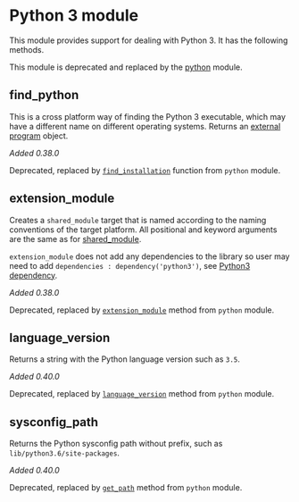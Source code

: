 # Python 3 module

This module provides support for dealing with Python 3. It has the
following methods.

This module is deprecated and replaced by the [python](Python-module.html) module.

## find_python

This is a cross platform way of finding the Python 3 executable, which
may have a different name on different operating systems. Returns an
[external program](Reference-manual.html#external-program-object) object.

*Added 0.38.0*

Deprecated, replaced by [`find_installation`](Python-module.html#find_installation)
function from `python` module.

## extension_module

Creates a `shared_module` target that is named according to the naming
conventions of the target platform. All positional and keyword
arguments are the same as for
[shared_module](Reference-manual.md#shared_module).

`extension_module` does not add any dependencies to the library so user may
need to add `dependencies : dependency('python3')`, see
[Python3 dependency](Dependencies.md#Python3).

*Added 0.38.0*

Deprecated, replaced by [`extension_module`](Python-module.html#extension_module)
method from `python` module.

## language_version

Returns a string with the Python language version such as `3.5`.

*Added 0.40.0*

Deprecated, replaced by [`language_version`](Python-module.html#language_version)
method from `python` module.

## sysconfig_path

Returns the Python sysconfig path without prefix, such as
`lib/python3.6/site-packages`.

*Added 0.40.0*

Deprecated, replaced by [`get_path`](Python-module.html#get_path)
method from `python` module.
